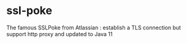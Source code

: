 # ssl-poke
The famous SSLPoke from Atlassian : establish a TLS connection but support http proxy and updated to Java 11 
